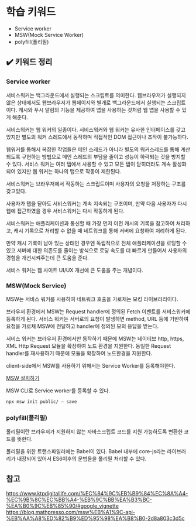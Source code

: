 # 학습 키워드

- Service worker
- MSW(Mock Service Worker)
- polyfill(폴리필)

## ✔️ 키워드 정리

### Service worker

서비스워커는 백그라운드에서 실행되는 스크립트를 의미한다.
웹브라우저가 실행되지 않은 상태에서도 웹브라우저가 웹페이지와 별개로 백그라운드에서 실행되는 스크립트이다. 캐시와 푸시 알림의 기능을 제공하여 앱을 사용하는 것처럼 웹 앱을 사용할 수 있게 해준다.

서비스워커는 웹 워커의 일종이다.
서비스워커와 웹 워커는 유사한 인터페이스를 갖고 있지만 별도의 워커 스레드에서 동작하며 직접적인 DOM 접근이나 조작이 불가능하다.

웹워커를 통해서 복잡한 작업들은 메인 스레드가 아니라 별도의 워커스레드를 통해 계산되도록 구현하는 방법으로 메인 스레드의 부담을 줄이고 성능이 하락되는 것을 방지할 수 있다. 서비스 워커는 여러 탭에서 사용할 수 있고 모든 탭이 닫히더라도 계속 활성화되어 있지만 웹 워커는 하나의 탭으로 작동이 제한된다.

서비스워커는 브라우저에서 작동하는 스크립트이며 사용자의 요청을 저장하는 구조를 갖고있다.

사용자가 탭을 닫아도 서비스워커는 계속 지속되는 구조이며, 만약 다음 사용자가 다시 웹에 접근하였을 경우 서비스워커는 다시 작동하게 된다.

서비스워커는 애플리케이션과 통신할 때 가장 먼저 이전 캐시의 기록을 참고하여 처리하고, 캐시 기록으로 처리할 수 없을 때 네트워크를 통해 서버에 요청하여 처리하게 된다.

만약 캐시 기록이 남아 있는 상태인 경우엔 독립적으로 전체 애플리케이션을 로딩할 수 있고 서버에 대한 의존도를 줄이는 방식으로 로딩 속도를 더 빠르게 만들어서 사용자의 경험을 개선시켜주는데 큰 도움을 준다.

서비스 워커는 웹 사이트 UI/UX 개선에 큰 도움을 주는 개념이다.

### MSW(Mock Service)

MSW는 서비스 워커를 사용하여 네트워크 호출을 가로채는 모킹 라이브러리이다.

브라우저 환경에서 MSW는 Request handler에 정의된 Fetch 이벤트를 서비스워커에 등록하게 된다. 서비스 워커는 서버로의 요청이 발생하면 method, URL 등에 기반하여 요청을 가로채 MSW에 전달하고 handler에 정의된 모의 응답을 받는다.

서비스 워커는 브라우저 환경에서만 동작하기 때문에 MSW는 네이티브 http, https, XML Http Request 모듈을 확장하여 노드 환경을 지원한다. 동일한 Request handler를 재사용하기 때문에 모듈을 확장하여 노드환경을 지원한다.

client-side에서 MSW를 사용하기 위해서는 Service Worker를 등록해야한다.

[MSW 설치하기](https://mswjs.io/docs/getting-started#step-1-install)

MSW CLI로 Service worker를 등록할 수 있다.

```Bash
npx msw init public/ — save
```

### polyfill(폴리필)

폴리필이란 브라우저가 지원하지 않는 자바스크립트 코드를 지원 가능하도록 변환한 코드를 뜻한다.

폴리필을 위한 트랜스파일러에는 Babel이 있다.
Babel 내부에 core-js라는 라이브러리가 내장되어 있어서 ES6이후의 문법들을 폴리필 처리할 수 있다.

## 참고

<https://www.ktpdigitallife.com/%EC%84%9C%EB%B9%84%EC%8A%A4-%EC%9B%8C%EC%BB%A4-%EB%9C%BB%EA%B3%BC-%EA%B0%9C%EB%85%90/#google_vignette><br/>
<https://blog.mathpresso.com/msw%EB%A1%9C-api-%EB%AA%A8%ED%82%B9%ED%95%98%EA%B8%B0-2d8a803c3d5c><br/>
